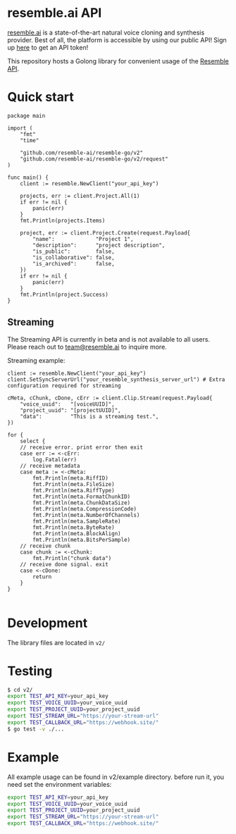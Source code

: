 # resemble.ai API

[resemble.ai](https://resemble.ai) is a state-of-the-art natural voice cloning and synthesis provider. Best of all, the platform is accessible by using our public API! Sign up [here](https://app.resemble.ai) to get an API token!

This repository hosts a Golong library for convenient usage of the [Resemble API](https://docs.resemble.ai).

# Quick start 

```golang 
package main

import (
	"fmt"
	"time"

	"github.com/resemble-ai/resemble-go/v2"
	"github.com/resemble-ai/resemble-go/v2/request"
)

func main() {
    client := resemble.NewClient("your_api_key")

    projects, err := client.Project.All(1)
	if err != nil {
		panic(err)
	}
    fmt.Println(projects.Items)

    project, err := client.Project.Create(request.Payload{
        "name":             "Project 1",
        "description":      "project description",
        "is_public":        false,
        "is_collaborative": false,
        "is_archived":      false,
    })
    if err != nil {
        panic(err)
    }
    fmt.Println(project.Success)
}

```

## Streaming
The Streaming API is currently in beta and is not available to all users. Please reach out to team@resemble.ai to inquire more.

Streaming example:
```golang
client := resemble.NewClient("your_api_key")
client.SetSyncServerUrl("your_resemble_synthesis_server_url") # Extra configuration required for streaming

cMeta, cChunk, cDone, cErr := client.Clip.Stream(request.Payload{
    "voice_uuid":   "[voiceUUID]",
    "project_uuid": "[projectUUID]",
    "data":         "This is a streaming test.",
})

for {
    select {
    // receive error. print error then exit
    case err := <-cErr:
        log.Fatal(err)
    // receive metadata
    case meta := <-cMeta:
        fmt.Println(meta.RiffID)
        fmt.Println(meta.FileSize)
        fmt.Println(meta.RiffType)
        fmt.Println(meta.FormatChunkID)
        fmt.Println(meta.ChunkDataSize)
        fmt.Println(meta.CompressionCode)
        fmt.Println(meta.NumberOfChannels)
        fmt.Println(meta.SampleRate)
        fmt.Println(meta.ByteRate)
        fmt.Println(meta.BlockAlign)
        fmt.Println(meta.BitsPerSample)
    // receive chunk
    case chunk := <-cChunk:
        fmt.Println("chunk data")
    // receive done signal. exit
    case <-cDone:
        return
    }
}


```
# Development
The library files are located in `v2/`

# Testing 
```bash
$ cd v2/ 
export TEST_API_KEY=your_api_key
export TEST_VOICE_UUID=your_voice_uuid
export TEST_PROJECT_UUID=your_project_uuid
export TEST_STREAM_URL="https://your-stream-url"
export TEST_CALLBACK_URL="https://webhook.site/"
$ go test -v ./...
```

# Example 
All example usage can be found in v2/example directory. before run it, you need set the environment variables: 

```bash
export TEST_API_KEY=your_api_key
export TEST_VOICE_UUID=your_voice_uuid
export TEST_PROJECT_UUID=your_project_uuid
export TEST_STREAM_URL="https://your-stream-url"
export TEST_CALLBACK_URL="https://webhook.site/"
```